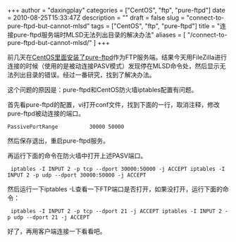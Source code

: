 +++
author = "daxingplay"
categories = ["CentOS", "ftp", "pure-ftpd"]
date = 2010-08-25T15:33:47Z
description = ""
draft = false
slug = "connect-to-pure-ftpd-but-cannot-mlsd"
tags = ["CentOS", "ftp", "pure-ftpd"]
title = "连接pure-ftpd服务端时MLSD无法列出目录的解决办法"
aliases = [
    "/connect-to-pure-ftpd-but-cannot-mlsd/"
]
+++


前几天在[CentOS里面安装了pure-ftpd](https://daxingplay.me/study/centos/centos-5-64-install-and-config-pureftpd.html)作为FTP服务端。结果今天用FileZilla进行连接的时候（使用的是被动连接PASV模式）发现停在MLSD命令处，然后显示无法列出目录的错误。经过一番研究，找到了解决办法。

这个问题的原因是：pure-ftpd和CentOS防火墙iptables配置有问题。

首先看pure-ftpd的配置，vi打开conf文件，找到下面的一行，取消注释，修改pure-ftpd被动连接的端口。

```
PassivePortRange          30000 50000
```

然后保存退出，重启pure-ftpd服务。

再运行下面的命令在防火墙中打开上述PASV端口。

```shell
 iptables -I INPUT 2 -p tcp --dport 30000:50000 -j ACCEPT iptables -I INPUT 2 -p udp --dport 30000:50000 -j ACCEPT
```

然后运行一下iptables -L查看一下FTP端口是否打开，如果没打开，运行下面的命令：

```shell
 iptables -I INPUT 2 -p tcp --dport 21 -j ACCEPT iptables -I INPUT 2 -p udp --dport 21 -j ACCEPT
```

好了，再用客户端连接一下看看吧。


